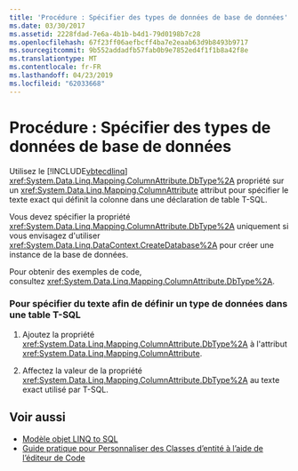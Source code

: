 ```yaml
---
title: 'Procédure : Spécifier des types de données de base de données'
ms.date: 03/30/2017
ms.assetid: 2228fdad-7e6a-4b1b-b4d1-79d0198b7c28
ms.openlocfilehash: 67f23ff06aefbcff4ba7e2eaab63d9b8493b9717
ms.sourcegitcommit: 9b552addadfb57fab0b9e7852ed4f1f1b8a42f8e
ms.translationtype: MT
ms.contentlocale: fr-FR
ms.lasthandoff: 04/23/2019
ms.locfileid: "62033668"
---
```

# <a name="how-to-specify-database-data-types"></a>Procédure : Spécifier des types de données de base de données
Utilisez le [!INCLUDE[vbtecdlinq](../../../../../../includes/vbtecdlinq-md.md)] <xref:System.Data.Linq.Mapping.ColumnAttribute.DbType%2A> propriété sur un <xref:System.Data.Linq.Mapping.ColumnAttribute> attribut pour spécifier le texte exact qui définit la colonne dans une déclaration de table T-SQL.  
  
 Vous devez spécifier la propriété <xref:System.Data.Linq.Mapping.ColumnAttribute.DbType%2A> uniquement si vous envisagez d'utiliser <xref:System.Data.Linq.DataContext.CreateDatabase%2A> pour créer une instance de la base de données.  
  
 Pour obtenir des exemples de code, consultez <xref:System.Data.Linq.Mapping.ColumnAttribute.DbType%2A>.  
  
### <a name="to-specify-text-to-define-a-data-type-in-a-t-sql-table"></a>Pour spécifier du texte afin de définir un type de données dans une table T-SQL  
  
1. Ajoutez la propriété <xref:System.Data.Linq.Mapping.ColumnAttribute.DbType%2A> à l'attribut <xref:System.Data.Linq.Mapping.ColumnAttribute>.  
  
2. Affectez la valeur de la propriété <xref:System.Data.Linq.Mapping.ColumnAttribute.DbType%2A> au texte exact utilisé par T-SQL.  
  
## <a name="see-also"></a>Voir aussi

- [Modèle objet LINQ to SQL](../../../../../../docs/framework/data/adonet/sql/linq/the-linq-to-sql-object-model.md)
- [Guide pratique pour Personnaliser des Classes d’entité à l’aide de l’éditeur de Code](../../../../../../docs/framework/data/adonet/sql/linq/how-to-customize-entity-classes-by-using-the-code-editor.md)
